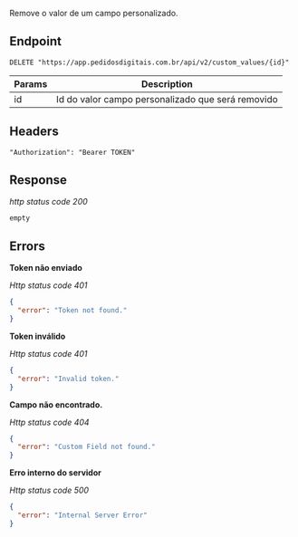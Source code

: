 Remove o valor de um campo personalizado.

## Endpoint

```
DELETE "https://app.pedidosdigitais.com.br/api/v2/custom_values/{id}"
```

| Params | Description                     |
| ------ | ------------------------------- |
| id     | Id do valor campo personalizado que será removido |

## Headers

```
"Authorization": "Bearer TOKEN"
```

## Response

_http status code 200_

```
empty
```

## Errors

**Token não enviado**

_Http status code 401_

```json
{
  "error": "Token not found."
}
```

**Token inválido**

_Http status code 401_

```json
{
  "error": "Invalid token."
}
```

**Campo não encontrado.**

_Http status code 404_

```json
{
  "error": "Custom Field not found."
}
```

**Erro interno do servidor**

_Http status code 500_

```json
{
  "error": "Internal Server Error"
}
```
